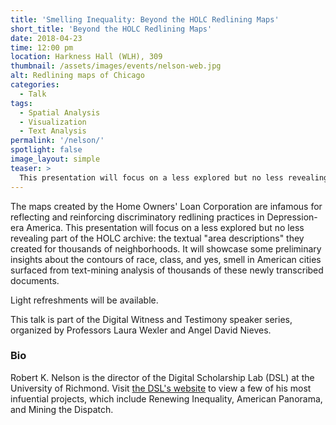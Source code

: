 ```yaml
---
title: 'Smelling Inequality: Beyond the HOLC Redlining Maps'
short_title: 'Beyond the HOLC Redlining Maps'
date: 2018-04-23
time: 12:00 pm
location: Harkness Hall (WLH), 309
thumbnail: /assets/images/events/nelson-web.jpg
alt: Redlining maps of Chicago
categories:
  - Talk
tags:
  - Spatial Analysis
  - Visualization
  - Text Analysis
permalink: '/nelson/'
spotlight: false
image_layout: simple
teaser: >
  This presentation will focus on a less explored but no less revealing part of the HOLC archive: the textual "area descriptions" they created for thousands of neighborhoods.
---
```

The maps created by the Home Owners' Loan Corporation are infamous for reflecting and reinforcing discriminatory redlining practices in Depression-era America. This presentation will focus on a less explored but no less revealing part of the HOLC archive: the textual "area descriptions" they created for thousands of neighborhoods. It will showcase some preliminary insights about the contours of race, class, and yes, smell in American cities surfaced from text-mining analysis of thousands of these newly transcribed documents.

Light refreshments will be available.

This talk is part of the Digital Witness and Testimony speaker series, organized by Professors Laura Wexler and Angel David Nieves.

### Bio
Robert K. Nelson is the director of the Digital Scholarship Lab (DSL) at the University of Richmond. Visit <a href='http://dsl.richmond.edu/' target='_blank'>the DSL's website</a> to view a few of his most infuential projects, which include Renewing Inequality, American Panorama, and Mining the Dispatch.

